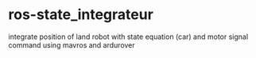 # ros-state_integrateur
integrate position of land robot with state equation (car) and motor signal command using mavros and ardurover
